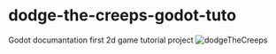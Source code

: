 # dodge-the-creeps-godot-tuto
Godot documantation first 2d game tutorial project
![dodgeTheCreeps](https://github.com/OsmanFrat/dodge-the-creeps-godot-tuto/assets/69113898/4ada73bf-7bb2-4433-ab2f-9fa523c23365)

